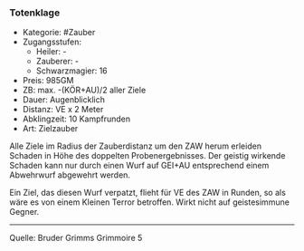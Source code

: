### Totenklage

- Kategorie: #Zauber
- Zugangsstufen:
  - Heiler: -
  - Zauberer: -
  - Schwarzmagier: 16
- Preis: 985GM
- ZB: max. -(KÖR+AU)/2 aller Ziele
- Dauer: Augenblicklich
- Distanz: VE x 2 Meter
- Abklingzeit: 10 Kampfrunden
- Art: Zielzauber

Alle Ziele im Radius der Zauberdistanz um den ZAW herum erleiden Schaden in Höhe des doppelten Probenergebnisses. Der geistig wirkende Schaden kann nur durch einen Wurf auf GEI+AU entsprechend einem Abwehrwurf abgewehrt werden.

Ein Ziel, das diesen Wurf verpatzt, flieht für VE des ZAW in Runden, so als wäre es von einem Kleinen Terror betroffen. Wirkt nicht auf geistesimmune Gegner.

---

Quelle: Bruder Grimms Grimmoire 5
